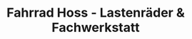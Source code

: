 ---
title: "Fahrrad Hoss - Lastenräder & Fachwerkstatt"
url: /aidlingen/fahrrad-hoss-lastenraeder-und-fachwerkstatt/
shop: Fahrrad
---